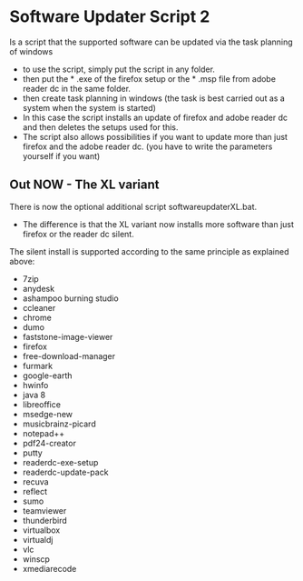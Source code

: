 # Software Updater Script 2
Is a script that the supported software can be updated via the task planning of windows

- to use the script, simply put the script in any folder.
- then put the * .exe of the firefox setup or the * .msp file from adobe reader dc in the same folder.
- then create task planning in windows (the task is best carried out as a system when the system is started)
- In this case the script installs an update of firefox and adobe reader dc and then deletes the setups used for this.
- The script also allows possibilities if you want to update more than just firefox and the adobe reader dc. (you have to write the parameters yourself if you want)

## Out NOW - The XL variant 
There is now the optional additional script softwareupdaterXL.bat.
- The difference is that the XL variant now installs more software than just firefox or the reader dc silent.

The silent install is supported according to the same principle as explained above:
- 7zip
- anydesk
- ashampoo burning studio
- ccleaner
- chrome
- dumo
- faststone-image-viewer
- firefox
- free-download-manager
- furmark
- google-earth
- hwinfo
- java 8
- libreoffice
- msedge-new
- musicbrainz-picard
- notepad++
- pdf24-creator
- putty
- readerdc-exe-setup
- readerdc-update-pack
- recuva
- reflect
- sumo
- teamviewer
- thunderbird
- virtualbox
- virtualdj
- vlc
- winscp
- xmediarecode
